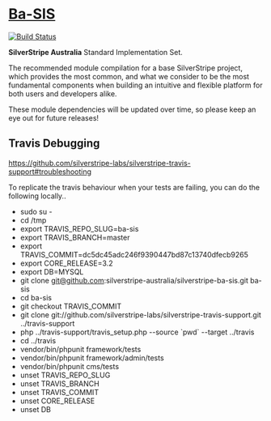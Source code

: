 # [Ba-SIS](https://packagist.org/packages/silverstripe-australia/ba-sis)

[![Build Status](https://travis-ci.org/silverstripe-australia/silverstripe-ba-sis.svg?branch=master)](https://travis-ci.org/silverstripe-australia/silverstripe-ba-sis)

**SilverStripe Australia** Standard Implementation Set.

The recommended module compilation for a base SilverStripe project, which provides the most common, and what we consider to be the most fundamental components when building an intuitive and flexible platform for both users and developers alike.

These module dependencies will be updated over time, so please keep an eye out for future releases!

## Travis Debugging

https://github.com/silverstripe-labs/silverstripe-travis-support#troubleshooting

To replicate the travis behaviour when your tests are failing, you can do the following locally..

* sudo su -
* cd /tmp
* export TRAVIS_REPO_SLUG=ba-sis
* export TRAVIS_BRANCH=master
* export TRAVIS_COMMIT=dc5dc45adc246f9390447bd87c13740dfecb9265
* export CORE_RELEASE=3.2
* export DB=MYSQL
* git clone git@github.com:silverstripe-australia/silverstripe-ba-sis.git ba-sis
* cd ba-sis
* git checkout TRAVIS_COMMIT
* git clone git://github.com/silverstripe-labs/silverstripe-travis-support.git ../travis-support
* php ../travis-support/travis_setup.php --source \`pwd\` --target ../travis
* cd ../travis
* vendor/bin/phpunit framework/tests
* vendor/bin/phpunit framework/admin/tests
* vendor/bin/phpunit cms/tests
* unset TRAVIS_REPO_SLUG
* unset TRAVIS_BRANCH
* unset TRAVIS_COMMIT
* unset CORE_RELEASE
* unset DB
